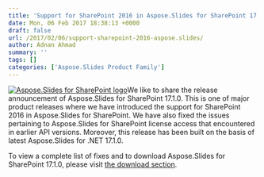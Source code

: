 ```yaml
---
title: 'Support for SharePoint 2016 in Aspose.Slides for SharePoint 17.1.0'
date: Mon, 06 Feb 2017 18:38:13 +0000
draft: false
url: /2017/02/06/support-sharepoint-2016-aspose.slides/
author: Adnan Ahmad
summary: ''
tags: []
categories: ['Aspose.Slides Product Family']
---
```


[![Aspose.Slides for SharePoint logo][1]](https://blog.aspose.com/wp-content/uploads/sites/2/2013/07/aspose-Slides-for-SharePoint_100.png)We like to share the release announcement of Aspose.Slides for SharePoint 17.1.0. This is one of major product releases where we have introduced the support for SharePoint 2016 in Aspose.Slides for SharePoint. We have also fixed the issues pertaining to Aspose.Slides for SharePoint license access that encountered in earlier API versions. Moreover, this release has been built on the basis of latest Aspose.Slides for .NET 17.1.0.

To view a complete list of fixes and to download Aspose.Slides for SharePoint 17.1.0, please visit [the download section][2].




[1]: https://blog.aspose.com/wp-content/uploads/sites/2/2013/07/aspose-Slides-for-SharePoint_100.png "Aspose.Slides for SharePoint logo"
[2]: https://downloads.aspose.com/slides/sharepoint




